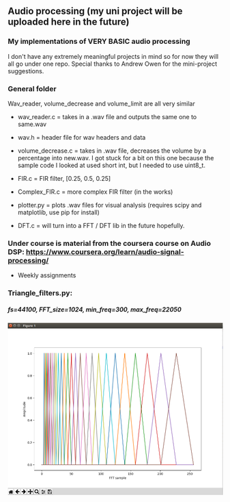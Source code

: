## Audio processing (my uni project will be uploaded here in the future)
### My implementations of VERY BASIC audio processing

I don't have any extremely meaningful projects in mind so for now they will all go under one repo. Special thanks to Andrew Owen for the mini-project suggestions.

### General folder

Wav_reader, volume_decrease and volume_limit are all very similar

- wav_reader.c = takes in a .wav file and outputs the same one to same.wav
- wav.h = header file for wav headers and data
- volume_decrease.c = takes in .wav file, decreases the volume by a percentage into new.wav. I got stuck for a bit on this one because the sample code I looked at used short int, but I needed to use uint8_t.

- FIR.c = FIR filter, [0.25, 0.5, 0.25]
- Complex_FIR.c = more complex FIR filter (in the works)
- plotter.py = plots .wav files for visual analysis (requires scipy and matplotlib, use pip for install)

- DFT.c = will turn into a FFT / DFT lib in the future hopefully.

### Under course is material from the coursera course on Audio DSP: https://www.coursera.org/learn/audio-signal-processing/

- Weekly assignments

### Triangle_filters.py:
##### fs=44100, FFT_size=1024, min_freq=300, max_freq=22050
![Triangle filters, fs=44100, FFT_size=1024, min_freq=300, max_freq=22050](/triangle_filters.png?raw=true "Triangle filters, fs=44100, FFT_size=1024, min_freq=300, max_freq=22050")
